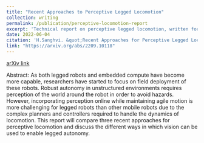 ```yaml
---
title: "Recent Approaches to Perceptive Legged Locomotion"
collection: writing 
permalink: /publication/perceptive-locomotion-report
excerpt: 'Technical report on perceptive legged locomotion, written for Ph.D Qualifying Examination'
date: 2022-06-04
citation: 'H.Sanghvi. &quot;Recent Approaches for Perceptive Legged Locomotion&quot; 2022'
link: "https://arxiv.org/abs/2209.10118"
---
```

[arXiv link](https://arxiv.org/abs/2209.10118)

Abstract: As both legged robots and embedded compute have become more capable, researchers have started to focus on field deployment of these robots. Robust autonomy in unstructured environments requires perception of the world around the robot in order to avoid hazards. However, incorporating perception online while maintaining agile motion is more challenging for legged robots than other mobile robots due to the complex planners and controllers required to handle the dynamics of locomotion. This report will compare three recent approaches for perceptive locomotion and discuss the different ways in which vision can be used to enable legged autonomy.
